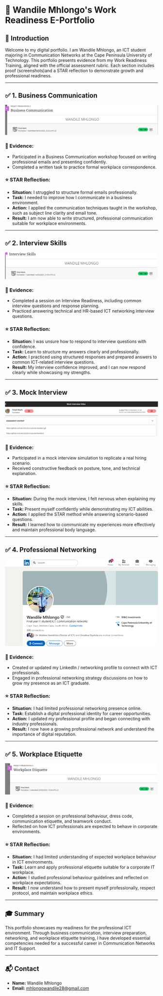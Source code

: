# 💼 Wandile Mhlongo's Work Readiness E-Portfolio

## 🎯 Introduction
Welcome to my digital portfolio. I am Wandile Mhlongo, an ICT student majoring in Communication Networks at the Cape Peninsula University of Technology. This portfolio presents evidence from my  Work Readiness Training, aligned with the official assessment rubric. Each section includes proof (screenshots)and a STAR reflection to demonstrate growth and professional readiness.

---

## ✅ 1. Business Communication
![Business Communication Screenshot](https://github.com/wandile6/Digital-Portfolio/blob/main/Business%20Communication.prm.png)

### 📄 Evidence:
- Participated in a Business Communication workshop focused on writing professional emails and presenting confidently.
- Completed a written task to practice formal workplace correspondence.

### ⭐ STAR Reflection:
- **Situation:** I struggled to structure formal emails professionally.
- **Task:** I needed to improve how I communicate in a business environment.
- **Action:** I applied the communication techniques taught in the workshop, such as subject line clarity and email tone.
- **Result:** I am now able to write structured, professional communication suitable for workplace environments.

---

## ✅ 2. Interview Skills
![Interview Skills Screenshot](https://github.com/wandile6/Digital-Portfolio/blob/main/interview%20skills.png)

### 📄 Evidence:
- Completed a session on Interview Readiness, including common interview questions and response planning.
- Practiced answering technical and HR-based ICT networking interview questions.

### ⭐ STAR Reflection:
- **Situation:** I was unsure how to respond to interview questions with confidence.
- **Task:** Learn to structure my answers clearly and professionally.
- **Action:** I practiced using structured responses and prepared answers to common ICT-related interview questions.
- **Result:** My interview confidence improved, and I can now respond clearly while showcasing my strengths.

---

## ✅ 3. Mock Interview
![Mock Interview Screenshot](https://github.com/wandile6/Digital-Portfolio/blob/main/Mock%20Interview.prm.png)

### 📄 Evidence:
- Participated in a mock interview simulation to replicate a real hiring scenario.
- Received constructive feedback on posture, tone, and technical explanation.

### ⭐ STAR Reflection:
- **Situation:** During the mock interview, I felt nervous when explaining my skills.
- **Task:** Present myself confidently while demonstrating my ICT abilities.
- **Action:** I applied the STAR method while answering scenario-based questions.
- **Result:** I learned how to communicate my experiences more effectively and maintain professional body language.

---

## ✅ 4. Professional Networking
![Professional Networking Screenshot](https://github.com/wandile6/Digital-Portfolio/blob/main/Linkedin%20prpfile.prm.png)

### 📄 Evidence:
- Created or updated my LinkedIn / networking profile to connect with ICT professionals.
- Engaged in professional networking strategy discussions on how to grow my presence as an ICT graduate.

### ⭐ STAR Reflection:
- **Situation:** I had limited professional networking presence online.
- **Task:** Establish a digital professional identity for career opportunities.
- **Action:** I updated my professional profile and began connecting with industry professionals.
- **Result:** I now have a growing professional network and understand the importance of digital reputation.

---

## ✅ 5. Workplace Etiquette
![Workplace Etiquette Screenshot](https://github.com/wandile6/Digital-Portfolio/blob/main/workplace%20ettique.prm.png)

### 📄 Evidence:
- Completed a session on professional behaviour, dress code, communication etiquette, and teamwork conduct.
- Reflected on how ICT professionals are expected to behave in corporate environments.

### ⭐ STAR Reflection:
- **Situation:** I had limited understanding of expected workplace behaviour in ICT environments.
- **Task:** Learn and apply professional etiquette suitable for a corporate IT workplace.
- **Action:** I studied professional behaviour guidelines and reflected on workplace expectations.
- **Result:** I now understand how to present myself professionally, respect protocol, and maintain workplace ethics.

---

## 🎓 Summary
This portfolio showcases my readiness for the professional ICT environment. Through business communication, interview preparation, networking, and workplace etiquette training, I have developed essential competencies needed for a successful career in Communication Networks and IT Support.

---

## 📬 Contact
- **Name:** Wandile Mhlongo  
- **Email:** mhlongowandile28@gmail.com  

